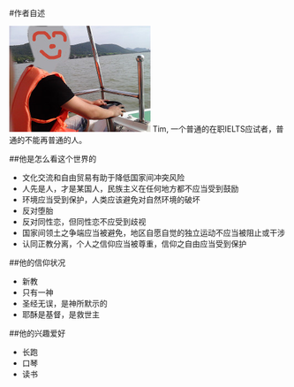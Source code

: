 #作者自述


![图片](Media/tim.jpg "float:right")
Tim, 一个普通的在职IELTS应试者，普通的不能再普通的人。


##他是怎么看这个世界的
- 文化交流和自由贸易有助于降低国家间冲突风险
- 人先是人，才是某国人，民族主义在任何地方都不应当受到鼓励
- 环境应当受到保护，人类应该避免对自然环境的破坏
- 反对堕胎
- 反对同性恋，但同性恋不应受到歧视
- 国家间领土之争端应当被避免，地区自愿自觉的独立运动不应当被阻止或干涉
- 认同正教分离，个人之信仰应当被尊重，信仰之自由应当受到保护


##他的信仰状况
- 新教
- 只有一神
- 圣经无误，是神所默示的
- 耶酥是基督，是救世主



##他的兴趣爱好
- 长跑
- 口琴
- 读书
